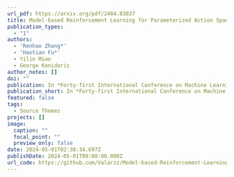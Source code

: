 ```yaml
---
url_pdf: https://arxiv.org/pdf/2404.03037
title: Model-based Reinforcement Learning for Parameterized Action Spaces
publication_types:
  - "1"
authors:
  - 'Renhao Zhang*'
  - 'Haotian Fu*'
  - Yilin Miao
  - George Konidaris
author_notes: []
doi: ""
publication: In *Forty-first International Conference on Machine Learning (ICML), 2024*
publication_short: In *Forty-first International Conference on Machine Learning (ICML), 2024*
featured: false
tags:
  - Source Themes
projects: []
image:
  caption: ""
  focal_point: ""
  preview_only: false
date: 2024-05-01T02:38:34.697Z
publishDate: 2024-05-01T00:00:00.000Z
url_code: https://github.com/Valarzz/Model-based-Reinforcement-Learning-for-Parameterized-Action-Spaces
---
```

